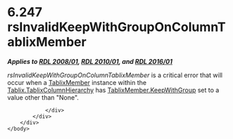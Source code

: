 <html dir="LTR" xmlns:mshelp="http://msdn.microsoft.com/mshelp" xmlns:ddue="http://ddue.schemas.microsoft.com/authoring/2003/5" xmlns:xlink="http://www.w3.org/1999/xlink" xmlns:tool="http://www.microsoft.com/tooltip">
    <head>
        <meta http-equiv="Content-Type" content="text/html; CHARSET=utf-8"></meta>
        <meta name="save" content="history"></meta>
        <title>6.247 rsInvalidKeepWithGroupOnColumnTablixMember</title>
        <xml>
            <mshelp:toctitle title="6.247 rsInvalidKeepWithGroupOnColumnTablixMember"></mshelp:toctitle>
            <mshelp:rltitle title="[MS-RDL]: rsInvalidKeepWithGroupOnColumnTablixMember"></mshelp:rltitle>
            <mshelp:keyword index="A" term="4df078c4-0f26-473f-8922-be2ff06381d7"></mshelp:keyword>
            <mshelp:attr name="DCSext.ContentType" value="open specification"></mshelp:attr>
            <mshelp:attr name="AssetID" value="4df078c4-0f26-473f-8922-be2ff06381d7"></mshelp:attr>
            <mshelp:attr name="TopicType" value="kbRef"></mshelp:attr>
            <mshelp:attr name="DCSext.Title" value="[MS-RDL]: rsInvalidKeepWithGroupOnColumnTablixMember" />
        </xml>
    </head>
    <body>
        <div id="header">
            <h1 class="heading">6.247 rsInvalidKeepWithGroupOnColumnTablixMember</h1>
        </div>
        <div id="mainSection">
            <div id="mainBody">
                <div id="allHistory" class="saveHistory"></div>
                <div id="sectionSection0" class="section" name="collapseableSection">
                    

<p><b><i>Applies to </i></b><a href="1e855f94-4617-47e4-b89e-0856c6cb420f.md"><b><i>RDL 2008/01</i></b></a><b><i>,
</i></b><a href="3428e690-a348-4ec7-8a6a-8efb42d2cdee.md"><b><i>RDL 2010/01</i></b></a><b><i>,
and </i></b><a href="52ce3983-2bfc-4e72-9359-42aaf5fe4509.md"><b><i>RDL 2016/01</i></b></a></p>

<p><i>rsInvalidKeepWithGroupOnColumnTablixMember</i> is a
critical error that will occur when a <a href="1d8a9691-b173-4e24-9ea9-1f486bc824fd.md">TablixMember</a> instance
within the <a href="cec79793-0ca9-47b9-b2f0-465fb01fd808.md">Tablix.TablixColumnHierarchy</a>
has <a href="21e238be-5596-42ad-8583-0c8ef5fdab50.md">TablixMember.KeepWithGroup</a>
set to a value other than &quot;None&quot;.</p>


                </div>
            </div>
        </div>
    </body>
</html>